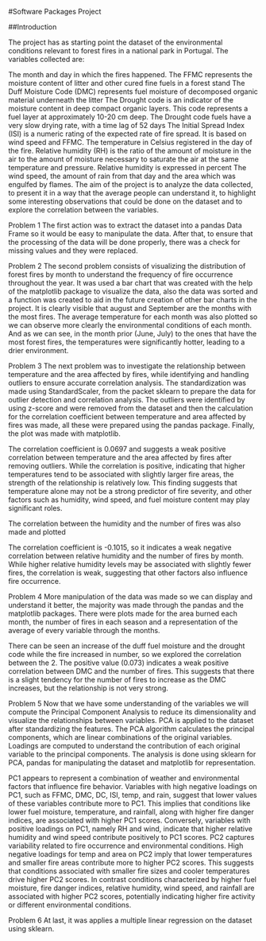 



#Software Packages Project








##Introduction

The project has as starting point the dataset of the environmental conditions relevant to forest fires in a national park in Portugal. The variables collected are: 

The month and day in which the fires happened.
The FFMC represents the moisture content of litter and other cured fine fuels in a forest stand
The Duff Moisture Code (DMC) represents fuel moisture of decomposed organic material underneath the litter
The Drought code is an indicator of the moisture content in deep compact organic layers. This code represents a fuel layer at approximately 10-20 cm deep.  The Drought code fuels have a very slow drying rate, with a time lag of 52 days
The Initial Spread Index (ISI) is a numeric rating of the expected rate of fire spread. It is based on wind speed and FFMC.
The temperature in Celsius registered in the day of the fire.
Relative humidity (RH) is the ratio of the amount of moisture in the air to the amount of moisture necessary to saturate the air at the same temperature and pressure. Relative humidity is expressed in percent
The wind speed, the amount of rain from that day and the area which was engulfed by flames.
The aim of the project is to analyze the data collected, to present it in a way that the average people can understand it, to highlight some interesting observations that could be done on the dataset and to explore the correlation between the variables.









Problem 1
The first action was to extract the dataset into a pandas Data Frame so it would be easy to manipulate the data. After that, to ensure that the processing of the data will be done properly, there was a check for missing values and they were replaced.
 
 

Problem 2
The second problem consists of visualizing the distribution of forest fires by month to understand the frequency of fire occurrence throughout the year. It was used a bar chart that was created with the help of the matplotlib package to visualize the data, also the data was sorted and a function was created to aid in the future creation of other bar charts in the project.
It is clearly visible that august and September are the months with the most fires.
The average temperature for each month was also plotted so we can observe more clearly the environmental conditions of each month. And as we can see, in the month prior (June, July) to the ones that have the most forest fires, the temperatures were significantly hotter, leading to a drier environment.













Problem 3
The next problem was to investigate the relationship between temperature and the area affected by fires, while identifying and handling outliers to ensure accurate correlation analysis. The standardization was made using StandardScaler, from the packet sklearn to prepare the data for outlier detection and correlation analysis. The outliers were identified by using z-score and were removed from the dataset and then the calculation for the correlation coefficient between temperature and area affected by fires was made, all these were prepared using the pandas package. Finally, the plot was made with matplotlib.
 

The correlation coefficient is 0.0697 and suggests a weak positive correlation between temperature and the area affected by fires after removing outliers.
While the correlation is positive, indicating that higher temperatures tend to be associated with slightly larger fire areas, the strength of the relationship is relatively low.
This finding suggests that temperature alone may not be a strong predictor of fire severity, and other factors such as humidity, wind speed, and fuel moisture content may play significant roles.

The correlation between the humidity and the number of fires was also made and plotted

 

The correlation coefficient is -0.1015, so it indicates a weak negative correlation between relative humidity and the number of fires by month. While higher relative humidity levels may be associated with slightly fewer fires, the correlation is weak, suggesting that other factors also influence fire occurrence.

Problem 4
More manipulation of the data was made so we can display and understand it better, the majority was made through the pandas and the matplotlib packages. There were plots made for the area burned each month, the number of fires in each season and a representation of the average of every variable through the months.


 

 
There can be seen an increase of the duff fuel moisture and the drought code while the fire increased in number, so we explored the correlation between the 2.
The positive value (0.073) indicates a weak positive correlation between DMC and the number of fires. This suggests that there is a slight tendency for the number of fires to increase as the DMC increases, but the relationship is not very strong.

Problem 5
Now that we have some understanding of the variables we will compute the Principal Component Analysis to reduce its dimensionality and visualize the relationships between variables.
PCA is applied to the dataset after standardizing the features. The PCA algorithm calculates the principal components, which are linear combinations of the original variables. Loadings are computed to understand the contribution of each original variable to the principal components.
The analysis is done using sklearn for PCA, pandas for manipulating the dataset and matplotlib for representation.

 

PC1 appears to represent a combination of weather and environmental factors that influence fire behavior.
Variables with high negative loadings on PC1, such as FFMC, DMC, DC, ISI, temp, and rain, suggest that lower values of these variables contribute more to PC1. This implies that conditions like lower fuel moisture, temperature, and rainfall, along with higher fire danger indices, are associated with higher PC1 scores. Conversely, variables with positive loadings on PC1, namely RH and wind, indicate that higher relative humidity and wind speed contribute positively to PC1 scores.
PC2 captures variability related to fire occurrence and environmental conditions. High negative loadings for temp and area on PC2 imply that lower temperatures and smaller fire areas contribute more to higher PC2 scores. This suggests that conditions associated with smaller fire sizes and cooler temperatures drive higher PC2 scores. In contrast conditions characterized by higher fuel moisture, fire danger indices, relative humidity, wind speed, and rainfall are associated with higher PC2 scores, potentially indicating higher fire activity or different environmental conditions.

Problem 6
At last, it was applies a multiple linear regression on the dataset using  sklearn.
 
